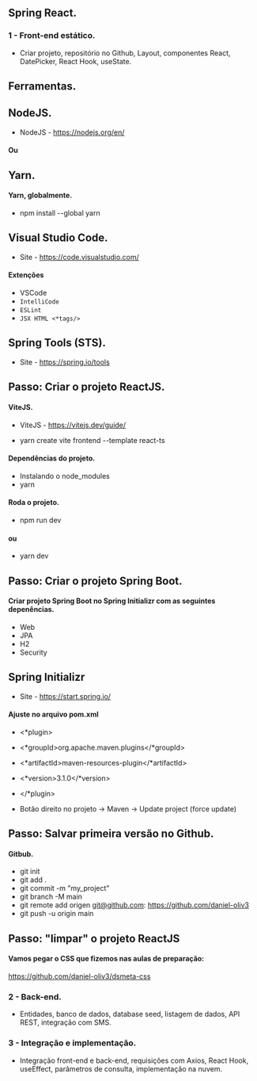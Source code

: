 ## Spring React.
### 1 - Front-end estático.
- Criar projeto, repositório no Github, Layout, componentes React, DatePicker, React Hook, useState.

## Ferramentas.
## NodeJS.
- NodeJS - https://nodejs.org/en/

#### Ou

## Yarn.
#### Yarn, globalmente. 
- npm install --global yarn

## Visual Studio Code.
- Site - https://code.visualstudio.com/

#### Extenções 
- VSCode
 - `IntelliCode`
 - `ESLint`
 - `JSX HTML <*tags/>`

## Spring Tools (STS).
- Site - https://spring.io/tools


## Passo: Criar o projeto ReactJS.
#### ViteJS.
- ViteJS - https://vitejs.dev/guide/

- yarn create vite frontend --template react-ts

#### Dependências do projeto.
- Instalando o node_modules
- yarn

#### Roda o projeto.
- npm run dev

#### ou
- yarn dev


## Passo: Criar o projeto Spring Boot.
#### Criar projeto Spring Boot no Spring Initializr com as seguintes depenências.
- Web
- JPA
- H2
- Security

## Spring Initializr
- Site - https://start.spring.io/


#### Ajuste no arquivo pom.xml

- <*plugin>
-	<*groupId>org.apache.maven.plugins</*groupId>
-	<*artifactId>maven-resources-plugin</*artifactId>
-	<*version>3.1.0</*version><!--$NO-MVN-MAN-VER$ -->
- </*plugin>

- Botão direito no projeto -> Maven -> Update project (force update)


## Passo: Salvar primeira versão no Github.
#### Gitbub.
- git init
- git add .
- git commit -m "my_project"
- git branch -M main
- git remote add origen git@github.com: https://github.com/daniel-oliv3
- git push -u origin main


## Passo: "limpar" o projeto ReactJS
#### Vamos pegar o CSS que fizemos nas aulas de preparação:

https://github.com/daniel-oliv3/dsmeta-css



### 2 - Back-end.
- Entidades, banco de dados, database seed, listagem de dados, API REST, integração com SMS.

### 3 - Integração e implementação.
- Integração front-end e back-end, requisições com Axios, React Hook, useEffect, parâmetros de consulta, implementação na nuvem.